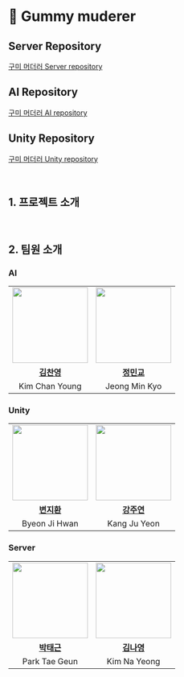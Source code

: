 # 🧸 Gummy muderer

## Server Repository
[구미 머더러 Server repository](https://github.com/gummy-murderer/server)


## AI Repository
[구미 머더러 AI repository](https://github.com/gummy-murderer/AI)

## Unity Repository
[구미 머더러 Unity repository](https://github.com/gummy-murderer/gummy-unity)

<br>

## 1. 프로젝트 소개
<br/>





## 2. 팀원 소개

### AI
<table>
  <tr>
    <td align="center"><a href="https://github.com/cykim1228"><img src="https://avatars.githubusercontent.com/cykim1228" width="150px;" alt="">
    <td align="center"><a href="https://github.com/MinkyoJeong1"><img src="https://avatars.githubusercontent.com/MinkyoJeong1" width="150px;" alt="">
    </td>
  </tr>
  <tr>
    <td align="center"><a href="https://github.com/cykim1228"><b>김찬영</b></td>
    <td align="center"><a href="https://github.com/MinkyoJeong1"><b>정민교</b></td>

  </tr>
 <tr>
    <td align="center">Kim Chan Young</td>
    <td align="center">Jeong Min Kyo</td>
  </tr>
</table>

### Unity
<table>
  <tr>
    <td align="center"><a href="https://github.com/jimandy00"><img src="https://avatars.githubusercontent.com/jimandy00" width="150px;" alt="">
    <td align="center"><a href="https://github.com/juyeon0514"><img src="https://avatars.githubusercontent.com/juyeon0514" width="150px;" alt="">
    </td>
  </tr>
  <tr>
    <td align="center"><a href="https://github.com/jimandy00"><b>변지환</b></td>
    <td align="center"><a href="https://github.com/juyeon0514"><b>강주연</b></td>

  </tr>
 <tr>
    <td align="center">Byeon Ji Hwan</td>
    <td align="center">Kang Ju Yeon</td>
  </tr>
</table>

### Server
<table>
  <tr>
    <td align="center"><a href="https://github.com/taegeun-park"><img src="https://avatars.githubusercontent.com/taegeun-par" width="150px;" alt="">
    <td align="center"><a href="https://github.com/kny3037"><img src="https://avatars.githubusercontent.com/kny3037" width="150px;" alt="">
    </td>
  </tr>
  <tr>
    <td align="center"><a href="https://github.com/taegeun-park"><b>박태근</b></td>
    <td align="center"><a href="https://github.com/kny3037"><b>김나영</b></td>
  </tr>
 <tr>
    <td align="center">Park Tae Geun</td>
   <td align="center">Kim Na Yeong</td>
  </tr>
</table>


